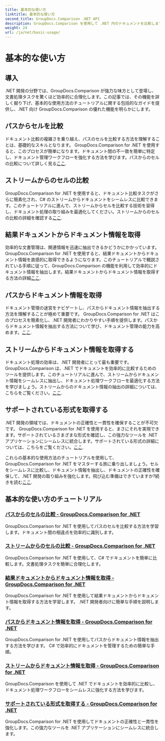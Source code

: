 ```yaml
---
title: 基本的な使い方
linktitle: 基本的な使い方
second_title: GroupDocs.Comparison .NET API
description: GroupDocs.Comparison を使用して .NET 内のドキュメントを比較します。セルの比較、ドキュメント情報の抽出、サポートされている形式をカバーする基本的な使用方法のチュートリアルを学習します。
weight: 24
url: /ja/net/basic-usage/
---
```


# 基本的な使い方

## 導入

.NET 開発の分野では、GroupDocs.Comparison が強力な味方として登場し、文書処理タスクを驚くほど効率的に合理化します。この記事では、その機能を詳しく掘り下げ、基本的な使用方法のチュートリアルに関する包括的なガイドを提供し、.NET 向け GroupDocs.Comparison の優れた機能を明らかにします。

## パスからセルを比較
ドキュメント比較の複雑さを乗り越え、パスのセルを比較する方法を理解することは、基礎的なスキルとなります。 GroupDocs.Comparison for .NET を使用すると、このプロセスが簡単になります。ドキュメント間の不一致を簡単に特定し、ドキュメント管理ワークフローを強化する方法を学びます。パスからのセルの比較について詳しく見る[ここ](./compare-cells-from-path/).

## ストリームからのセルの比較
GroupDocs.Comparison for .NET を使用すると、ドキュメント比較タスクがさらに簡素化され、C# のストリームからドキュメントをシームレスに比較できます。このチュートリアルに進んで、ストリームからセルを比較する技術を習得し、ドキュメント処理の取り組みを最適化してください。ストリームからのセルの比較の詳細を確認する[ここ](./compare-cells-from-stream/).

## 結果ドキュメントからドキュメント情報を取得
効率的な文書管理は、関連情報を迅速に抽出できるかどうかにかかっています。 GroupDocs.Comparison for .NET を使用すると、結果ドキュメントからドキュメント情報を直感的に取得できるようになります。このチュートリアルで概説されている手順に従って、GroupDocs.Comparison の機能を利用して効率的にドキュメント情報を抽出します。結果ドキュメントからドキュメント情報を取得する方法の詳細[ここ](./get-document-info-from-result-document/).

## パスからドキュメント情報を取得
ドキュメント管理の迷宮をナビゲートし、パスからドキュメント情報を抽出する方法を理解することが極めて重要です。 GroupDocs.Comparison for .NET はこのプロセスを簡素化し、.NET 開発者にわかりやすい手順を提供します。パスからドキュメント情報を抽出する方法について学び、ドキュメント管理の能力を高めます。[ここ](./get-document-info-from-path/).

## ストリームからドキュメント情報を取得する
ドキュメント処理の効率は、.NET 開発者にとって最も重要です。 GroupDocs.Comparison は、.NET でドキュメントを効率的に比較するためのツールを提供します。このチュートリアルに進んで、ストリームからドキュメント情報をシームレスに抽出し、ドキュメント処理ワークフローを最適化する方法を学びましょう。ストリームからのドキュメント情報の抽出の詳細については、こちらをご覧ください。[ここ](./get-document-info-from-stream/).

## サポートされている形式を取得する
.NET 開発の領域では、ドキュメントの正確性と一貫性を確保することが不可欠です。 GroupDocs.Comparison for .NET を使用すると、まさにそれを実現できます。サポートされているさまざまな形式を確認し、この強力なツールを .NET アプリケーションにシームレスに統合します。サポートされている形式の詳細については、こちらをご覧ください。[ここ](./get-supported-formats/).

これらの基本的な使用方法のチュートリアルを使用して、GroupDocs.Comparison for .NET をマスターする旅に乗り出しましょう。セルをシームレスに比較し、ドキュメント情報を抽出し、ドキュメントの正確性を確保して、.NET 開発の取り組みを強化します。飛び込む準備はできていますか?続きを読む[ここ](https://tutorials.groupdocs.com/comparison/net).
## 基本的な使い方のチュートリアル
### [パスからのセルの比較 - GroupDocs.Comparison for .NET](./compare-cells-from-path/)
GroupDocs.Comparison for .NET を使用してパスのセルを比較する方法を学習します。ドキュメント間の相違点を効率的に識別します。
### [ストリームからのセルの比較 - GroupDocs.Comparison for .NET](./compare-cells-from-stream/)
GroupDocs.Comparison for .NET を使用して、C# でドキュメントを簡単に比較します。文書処理タスクを簡単に合理化します。
### [結果ドキュメントからドキュメント情報を取得 - GroupDocs.Comparison for .NET](./get-document-info-from-result-document/)
GroupDocs.Comparison for .NET を使用して結果ドキュメントからドキュメント情報を取得する方法を学習します。 .NET 開発者向けに簡単な手順を説明します。
### [パスからドキュメント情報を取得 - GroupDocs.Comparison for .NET](./get-document-info-from-path/)
GroupDocs.Comparison for .NET を使用してパスからドキュメント情報を抽出する方法を学びます。 C# で効率的にドキュメントを管理するための簡単な手順。
### [ストリームからドキュメント情報を取得 - GroupDocs.Comparison for .NET](./get-document-info-from-stream/)
GroupDocs.Comparison を使用して .NET でドキュメントを効率的に比較し、ドキュメント処理ワークフローをシームレスに強化する方法を学びます。
### [サポートされている形式を取得する - GroupDocs.Comparison for .NET](./get-supported-formats/)
GroupDocs.Comparison for .NET を使用してドキュメントの正確性と一貫性を強化します。この強力なツールを .NET アプリケーションにシームレスに統合します。